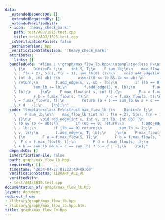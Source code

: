 ```yaml
---
data:
  _extendedDependsOn: []
  _extendedRequiredBy: []
  _extendedVerifiedWith:
  - icon: ':heavy_check_mark:'
    path: test/AOJ/1615.test.cpp
    title: test/AOJ/1615.test.cpp
  _isVerificationFailed: false
  _pathExtension: hpp
  _verificationStatusIcon: ':heavy_check_mark:'
  attributes:
    links: []
  bundledCode: "#line 1 \"graph/max_flow_lb.hpp\"\ntemplate<class F>\nstruct max_flow_lb\
    \ {\n    Dinic<F> f;\n    int S, T;\n    F sum_lb;\n\n    max_flow_lb (int n)\
    \ : f(n + 2), S(n), T(n + 1), sum_lb(0) {}\n\n    void add_edge(int u, int v,\
    \ int lb, int ub) {\n        assert(0 <= lb && lb <= ub);\n        if (ub == 0)\
    \ return;\n        f.add_edge(u, v, ub - lb);\n        if (lb == 0) return;\n\
    \        sum_lb += lb;\n        f.add_edge(S, v, lb);\n        f.add_edge(u, T,\
    \ lb);\n    }\n\n    F max_flow(int s, int t) {\n        F a = f.max_flow(S, T);\n\
    \        F b = f.max_flow(s, T);\n        F c = f.max_flow(S, t);\n        F d\
    \ = f.max_flow(s, t);\n        return (a + b == sum_lb && a + c == sum_lb) ? b\
    \ + d : -1;\n    }\n};\n"
  code: "template<class F>\nstruct max_flow_lb {\n    Dinic<F> f;\n    int S, T;\n\
    \    F sum_lb;\n\n    max_flow_lb (int n) : f(n + 2), S(n), T(n + 1), sum_lb(0)\
    \ {}\n\n    void add_edge(int u, int v, int lb, int ub) {\n        assert(0 <=\
    \ lb && lb <= ub);\n        if (ub == 0) return;\n        f.add_edge(u, v, ub\
    \ - lb);\n        if (lb == 0) return;\n        sum_lb += lb;\n        f.add_edge(S,\
    \ v, lb);\n        f.add_edge(u, T, lb);\n    }\n\n    F max_flow(int s, int t)\
    \ {\n        F a = f.max_flow(S, T);\n        F b = f.max_flow(s, T);\n      \
    \  F c = f.max_flow(S, t);\n        F d = f.max_flow(s, t);\n        return (a\
    \ + b == sum_lb && a + c == sum_lb) ? b + d : -1;\n    }\n};"
  dependsOn: []
  isVerificationFile: false
  path: graph/max_flow_lb.hpp
  requiredBy: []
  timestamp: '2024-04-27 01:22:49+09:00'
  verificationStatus: LIBRARY_ALL_AC
  verifiedWith:
  - test/AOJ/1615.test.cpp
documentation_of: graph/max_flow_lb.hpp
layout: document
redirect_from:
- /library/graph/max_flow_lb.hpp
- /library/graph/max_flow_lb.hpp.html
title: graph/max_flow_lb.hpp
---
```

